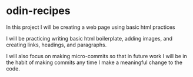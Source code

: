 # odin-recipes
In this project I will be creating a web page using basic html 
practices

I will be practicing writing basic html boilerplate,
adding images, and creating links, headings, and paragraphs. 

I will also focus on making micro-commits so that in future work I 
will be in the habit of making commits any time I make a meaningful
change to the code. 